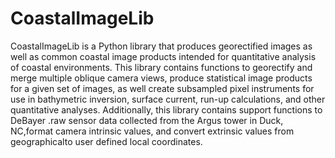﻿# CoastalImageLib


CoastalImageLib  is  a  Python  library  that  produces  georectified  images as well as common coastal image products intended for quantitative analysis of  coastal  environments.   This  library  contains  functions  to  georectify  and merge  multiple  oblique  camera  views,  produce  statistical  image  products for  a  given  set  of  images,  as  well  create  subsampled  pixel  instruments  for use in bathymetric inversion, surface current, run-up calculations, and other quantitative analyses.  Additionally, this library contains support functions to DeBayer .raw sensor data collected from the Argus tower in Duck, NC,format camera intrinsic values, and convert extrinsic values from geographicalto user defined local coordinates.
